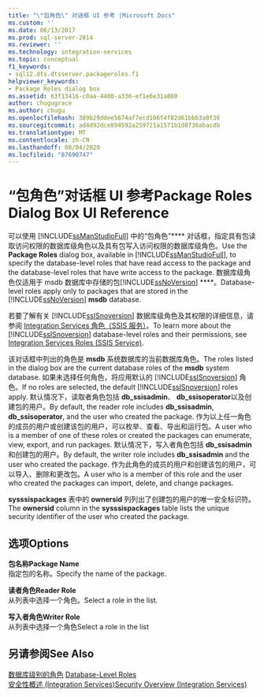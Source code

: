 ```yaml
---
title: "\"包角色\" 对话框 UI 参考 |Microsoft Docs"
ms.custom: ''
ms.date: 06/13/2017
ms.prod: sql-server-2014
ms.reviewer: ''
ms.technology: integration-services
ms.topic: conceptual
f1_keywords:
- sql12.dts.dtsserver.packageroles.f1
helpviewer_keywords:
- Package Roles dialog box
ms.assetid: 63f13416-c0aa-4480-a336-ef1e6e31a860
author: chugugrace
ms.author: chugu
ms.openlocfilehash: 389b29ddee5674af7ecd106f4f82d61bbb3a0f36
ms.sourcegitcommit: ad4d92dce894592a259721a1571b1d8736abacdb
ms.translationtype: MT
ms.contentlocale: zh-CN
ms.lasthandoff: 08/04/2020
ms.locfileid: "87690747"
---
```

# <a name="package-roles-dialog-box-ui-reference"></a><span data-ttu-id="0ab06-102">“包角色”对话框 UI 参考</span><span class="sxs-lookup"><span data-stu-id="0ab06-102">Package Roles Dialog Box UI Reference</span></span>
  <span data-ttu-id="0ab06-103">可以使用 [!INCLUDE[ssManStudioFull](../includes/ssmanstudiofull-md.md)] 中的“包角色”\*\*\*\* 对话框，指定具有包读取访问权限的数据库级角色以及具有包写入访问权限的数据库级角色。</span><span class="sxs-lookup"><span data-stu-id="0ab06-103">Use the **Package Roles** dialog box, available in [!INCLUDE[ssManStudioFull](../includes/ssmanstudiofull-md.md)], to specify the database-level roles that have read access to the package and the database-level roles that have write access to the package.</span></span> <span data-ttu-id="0ab06-104">数据库级角色仅适用于  msdb 数据库中存储的包[!INCLUDE[ssNoVersion](../includes/ssnoversion-md.md)] \*\*\*\*。</span><span class="sxs-lookup"><span data-stu-id="0ab06-104">Database-level roles apply only to packages that are stored in the [!INCLUDE[ssNoVersion](../includes/ssnoversion-md.md)] **msdb** database.</span></span>  
  
 <span data-ttu-id="0ab06-105">若要了解有关 [!INCLUDE[ssISnoversion](../includes/ssisnoversion-md.md)] 数据库级角色及其权限的详细信息，请参阅 [Integration Services 角色（SSIS 服务）](security/integration-services-roles-ssis-service.md)。</span><span class="sxs-lookup"><span data-stu-id="0ab06-105">To learn more about the [!INCLUDE[ssISnoversion](../includes/ssisnoversion-md.md)] database-level roles and their permissions, see [Integration Services Roles &#40;SSIS Service&#41;](security/integration-services-roles-ssis-service.md).</span></span>  
  
 <span data-ttu-id="0ab06-106">该对话框中列出的角色是 **msdb** 系统数据库的当前数据库角色。</span><span class="sxs-lookup"><span data-stu-id="0ab06-106">The roles listed in the dialog box are the current database roles of the **msdb** system database.</span></span> <span data-ttu-id="0ab06-107">如果未选择任何角色，将应用默认的 [!INCLUDE[ssISnoversion](../includes/ssisnoversion-md.md)] 角色。</span><span class="sxs-lookup"><span data-stu-id="0ab06-107">If no roles are selected, the default [!INCLUDE[ssISnoversion](../includes/ssisnoversion-md.md)] roles apply.</span></span> <span data-ttu-id="0ab06-108">默认情况下，读取者角色包括 **db_ssisadmin**、 **db_ssisoperator**以及创建包的用户。</span><span class="sxs-lookup"><span data-stu-id="0ab06-108">By default, the reader role includes **db_ssisadmin**, **db_ssisoperator**, and the user who created the package.</span></span> <span data-ttu-id="0ab06-109">作为以上任一角色的成员的用户或创建该包的用户，可以枚举、查看、导出和运行包。</span><span class="sxs-lookup"><span data-stu-id="0ab06-109">A user who is a member of one of these roles or created the packages can enumerate, view, export, and run packages.</span></span> <span data-ttu-id="0ab06-110">默认情况下，写入者角色包括 **db_ssisadmin** 和创建包的用户。</span><span class="sxs-lookup"><span data-stu-id="0ab06-110">By default, the writer role includes **db_ssisadmin** and the user who created the package.</span></span> <span data-ttu-id="0ab06-111">作为此角色的成员的用户和创建该包的用户，可以导入、删除和更改包。</span><span class="sxs-lookup"><span data-stu-id="0ab06-111">A user who is a member of this role and the user who created the packages can import, delete, and change packages.</span></span>  
  
 <span data-ttu-id="0ab06-112">**sysssispackages** 表中的 **ownersid** 列列出了创建包的用户的唯一安全标识符。</span><span class="sxs-lookup"><span data-stu-id="0ab06-112">The **ownersid** column in the **sysssispackages** table lists the unique security identifier of the user who created the package.</span></span>  
  
## <a name="options"></a><span data-ttu-id="0ab06-113">选项</span><span class="sxs-lookup"><span data-stu-id="0ab06-113">Options</span></span>  
 <span data-ttu-id="0ab06-114">**包名称**</span><span class="sxs-lookup"><span data-stu-id="0ab06-114">**Package Name**</span></span>  
 <span data-ttu-id="0ab06-115">指定包的名称。</span><span class="sxs-lookup"><span data-stu-id="0ab06-115">Specify the name of the package.</span></span>  
  
 <span data-ttu-id="0ab06-116">**读者角色**</span><span class="sxs-lookup"><span data-stu-id="0ab06-116">**Reader Role**</span></span>  
 <span data-ttu-id="0ab06-117">从列表中选择一个角色。</span><span class="sxs-lookup"><span data-stu-id="0ab06-117">Select a role in the list.</span></span>  
  
 <span data-ttu-id="0ab06-118">**写入者角色**</span><span class="sxs-lookup"><span data-stu-id="0ab06-118">**Writer Role**</span></span>  
 <span data-ttu-id="0ab06-119">从列表中选择一个角色</span><span class="sxs-lookup"><span data-stu-id="0ab06-119">Select a role in the list</span></span>  
  
## <a name="see-also"></a><span data-ttu-id="0ab06-120">另请参阅</span><span class="sxs-lookup"><span data-stu-id="0ab06-120">See Also</span></span>  
 <span data-ttu-id="0ab06-121">[数据库级别的角色](../relational-databases/security/authentication-access/database-level-roles.md) </span><span class="sxs-lookup"><span data-stu-id="0ab06-121">[Database-Level Roles](../relational-databases/security/authentication-access/database-level-roles.md) </span></span>  
 [<span data-ttu-id="0ab06-122">安全性概述 (Integration Services)</span><span class="sxs-lookup"><span data-stu-id="0ab06-122">Security Overview &#40;Integration Services&#41;</span></span>](security/security-overview-integration-services.md)  
  
  
